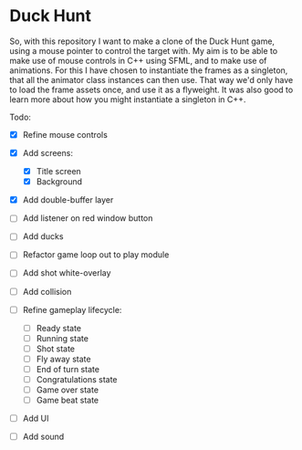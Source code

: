 # Duck Hunt

So, with this repository I want to make a clone of the Duck Hunt game, using a mouse pointer to control the target with. My aim is to be able to make use of mouse controls in C++ using SFML, and to make use of animations. For this I have chosen to instantiate the frames as a singleton, that all the animator class instances can then use. That way we'd only have to load the frame assets once, and use it as a flyweight. It was also good to learn more about how you might instantiate a singleton in C++.

Todo:
- [x] Refine mouse controls
- [x] Add screens:
    - [x] Title screen
    - [x] Background
- [x] Add double-buffer layer
- [ ] Add listener on red window button
- [ ] Add ducks
- [ ] Refactor game loop out to play module
- [ ] Add shot white-overlay
- [ ] Add collision
- [ ] Refine gameplay lifecycle:
    - [ ] Ready state
    - [ ] Running state
    - [ ] Shot state
    - [ ] Fly away state
    - [ ] End of turn state
    - [ ] Congratulations state
    - [ ] Game over state
    - [ ] Game beat state
- [ ] Add UI
- [ ] Add sound


